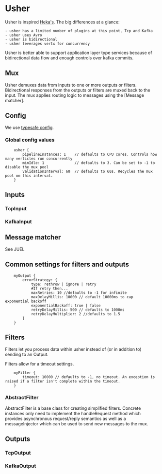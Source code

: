 # Usher

Usher is inspired [Heka's](https://hekad.readthedocs.org). The big differences at a glance:

    - usher has a limited number of plugins at this point, Tcp and Kafka
    - usher uses Avro
    - usher is bidirectional
    - usher leverages vertx for concurrency

Usher is better able to support application layer type services because of bidirectional data flow and enough controls
over kafka commits.

## Mux

Usher demuxes data from inputs to one or more outputs or filters. Bidirectional responses from the outputs or filters
are muxed back to the input. The mux applies routing logic to messages using the [Message matcher].

## Config

We use [typesafe config](https://github.com/typesafehub/config).

### Global config values

        usher {
            pipelineInstances: 1    // defaults to CPU cores. Controls how many verticles run concurrently
            minIdle: 1              // defaults to 3. Can be set to -1 to disable the mux pool
            validationInterval: 60  // defaults to 60s. Recycles the mux pool on this interval.
        }

## Inputs

### TcpInput

### KafkaInput


## Message matcher

See JUEL

## Common settings for filters and outputs

        myOutput {
            errorStrategy: {
                type: rethrow | ignore | retry
                #If retry then...
                maxRetries: 10 //defaults to -1 for infinite
                maxDelayMillis: 10000 // default 10000ms to cap exponential backoff
                exponentialBackoff: true | false
                retryDelayMillis: 500 // defaults to 1000ms
                retryDelayMultiplier: 2 //defaults to 1.5
            }
        }

## Filters

Filters let you process data within usher instead of (or in addition to) sending to an Output.

Filters allow for a timeout settings.

        myFilter {
            timeout: 10000 // defaults to -1, no timeout. An exception is raised if a filter isn't complete within the timeout.
        }

### AbstractFilter

AbstractFilter is a base class for creating simplified filters. Concrete instances only need to implement the handleRequest
method which provides asynchronous request/reply semantics as well as a messageInjector which can be used to send new
messages to the mux.

## Outputs

### TcpOutput

### KafkaOutput